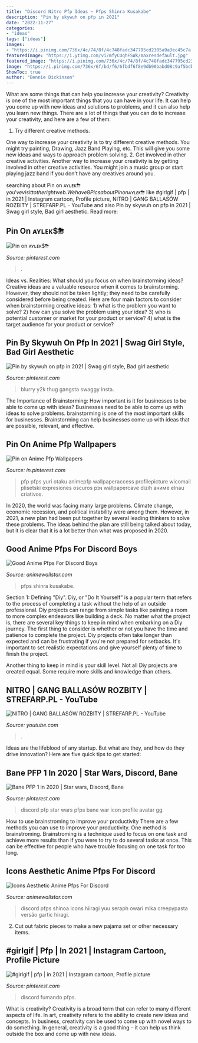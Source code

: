 ```yaml
---
title: "Discord Nitro Pfp Ideas ~ Pfps Shinra Kusakabe"
description: "Pin by skywuh on pfp in 2021"
date: "2022-11-27"
categories:
- "ideas"
tags: ["ideas"]
images:
- "https://i.pinimg.com/736x/4c/74/8f/4c748fadc347795cd2305a9a3ec45c7a.jpg"
featuredImage: "https://i.ytimg.com/vi/mfyCUqhFSWk/maxresdefault.jpg"
featured_image: "https://i.pinimg.com/736x/4c/74/8f/4c748fadc347795cd2305a9a3ec45c7a.jpg"
image: "https://i.pinimg.com/736x/6f/bd/f6/6fbdf6f8e9db90babd08c9af5bdb318c.jpg"
ShowToc: true
author: "Bennie Dickinson"
---
```



What are some things that can help you increase your creativity?
Creativity is one of the most important things that you can have in your life. It can help you come up with new ideas and solutions to problems, and it can also help you learn new things. There are a lot of things that you can do to increase your creativity, and here are a few of them: 
1. Try different creative methods.

One way to increase your creativity is to try different creative methods. You might try painting, Drawing, Jazz Band Playing, etc. This will give you some new ideas and ways to approach problem solving. 
2. Get involved in other creative activities.
Another way to increase your creativity is by getting involved in other creative activities. You might join a music group or start playing jazz band if you don’t have any creatives around you.

	

		
searching about Pin on ᴀʏʟᴇᴋ$⛈ you've visit to the right web. We have 8 Pics about Pin on ᴀʏʟᴇᴋ$⛈ like #girlgif | pfp | in 2021 | Instagram cartoon, Profile picture, NITRO | GANG BALLASÓW ROZBITY | STREFARP.PL - YouTube and also Pin by skywuh on pfp in 2021 | Swag girl style, Bad girl aesthetic. Read more:
		
    
## Pin On ᴀʏʟᴇᴋ$⛈

<img loading=lazy src="https://i.pinimg.com/736x/71/e3/5f/71e35ff0d13197365f48eaec392e7ebc.jpg" onerror="this.onerror=null;this.src='https://tse4.mm.bing.net/th?id=OIP.aQe51LaXQCtaTM155HGukwHaJO&amp;pid=15.1';" alt="Pin on ᴀʏʟᴇᴋ$⛈">

_Source: pinterest.com_

>. 

	

Ideas vs. Realities: What should you focus on when brainstorming ideas?
Creative ideas are a valuable resource when it comes to brainstorming. However, they should not be taken lightly; they need to be carefully considered before being created. Here are four main factors to consider when brainstorming creative ideas: 1) what is the problem you want to solve? 2) how can you solve the problem using your idea? 3) who is potential customer or market for your product or service? 4) what is the target audience for your product or service?

    
## Pin By Skywuh On Pfp In 2021 | Swag Girl Style, Bad Girl Aesthetic

<img loading=lazy src="https://i.pinimg.com/736x/8a/49/c9/8a49c99327b8ce7f63520c69615179fb.jpg" onerror="this.onerror=null;this.src='https://tse1.mm.bing.net/th?id=OIP.rx1siThy6TEgEEKVdP85uwAAAA&amp;pid=15.1';" alt="Pin by skywuh on pfp in 2021 | Swag girl style, Bad girl aesthetic">

_Source: pinterest.com_

>blurry y2k thug gangsta swaggy insta. 

	

The Importance of Brainstorming: How important is it for businesses to be able to come up with ideas?
Businesses need to be able to come up with ideas to solve problems. brainstorming is one of the most important skills for businesses. Brainstorming can help businesses come up with ideas that are possible, relevant, and effective.

    
## Pin On Anime Pfp Wallpapers

<img loading=lazy src="https://i.pinimg.com/736x/44/64/11/44641199cae278c76e77ea5747a606c7.jpg" onerror="this.onerror=null;this.src='https://tse4.mm.bing.net/th?id=OIP.5UcJZWeawPdQuMmCoDrK0QHaHd&amp;pid=15.1';" alt="Pin on Anime Pfp Wallpapers">

_Source: in.pinterest.com_

>pfp pfps yuri otaku animepfp wallpaperaccess profilepicture wicomail plisetski expresiones oscuros pɪɴ wallpapercave dizih аниме elnau criativos. 

	

In 2020, the world was facing many large problems. Climate change, economic recession, and political instability were among them. However, in 2021, a new plan had been put together by several leading thinkers to solve these problems. The ideas behind the plan are still being talked about today, but it is clear that it is a lot better than what was proposed in 2020.

    
## Good Anime Pfps For Discord Boys

<img loading=lazy src="https://i.pinimg.com/736x/4c/74/8f/4c748fadc347795cd2305a9a3ec45c7a.jpg" onerror="this.onerror=null;this.src='https://tse4.mm.bing.net/th?id=OIP._EgPm1ObFVhJmgb0NZQYvwHaHa&amp;pid=15.1';" alt="Good Anime Pfps For Discord Boys">

_Source: animewallstar.com_

>pfps shinra kusakabe. 

	

Section 1: Defining "Diy".
Diy, or "Do It Yourself" is a popular term that refers to the process of completing a task without the help of an outside professional. Diy projects can range from simple tasks like painting a room to more complex endeavors like building a deck. No matter what the project is, there are several key things to keep in mind when embarking on a Diy journey.
The first thing to consider is whether or not you have the time and patience to complete the project. Diy projects often take longer than expected and can be frustrating if you're not prepared for setbacks. It's important to set realistic expectations and give yourself plenty of time to finish the project.

Another thing to keep in mind is your skill level. Not all Diy projects are created equal. Some require more skills and knowledge than others.

    
## NITRO | GANG BALLASÓW ROZBITY | STREFARP.PL - YouTube

<img loading=lazy src="https://i.ytimg.com/vi/mfyCUqhFSWk/maxresdefault.jpg" onerror="this.onerror=null;this.src='https://tse4.mm.bing.net/th?id=OIP.Ax7vF8ZSJCbs2qIOJYrreAHaEK&amp;pid=15.1';" alt="NITRO | GANG BALLASÓW ROZBITY | STREFARP.PL - YouTube">

_Source: youtube.com_

>. 

	

Ideas are the lifeblood of any startup. But what are they, and how do they drive innovation? Here are five quick tips to get started: 

    
## Bane PFP 1 In 2020 | Star Wars, Discord, Bane

<img loading=lazy src="https://i.pinimg.com/736x/6f/bd/f6/6fbdf6f8e9db90babd08c9af5bdb318c.jpg" onerror="this.onerror=null;this.src='https://tse4.mm.bing.net/th?id=OIP.AC2lH7-Rg2A_mf8oK4nCCAHaHa&amp;pid=15.1';" alt="Bane PFP 1 in 2020 | Star wars, Discord, Bane">

_Source: pinterest.com_

>discord pfp star wars pfps bane war icon profile avatar gg. 

	

How to use brainstroming to improve your productivity
There are a few methods you can use to improve your productivity. One method is brainstroming. Brainstroming is a technique used to focus on one task and achieve more results than if you were to try to do several tasks at once. This can be effective for people who have trouble focusing on one task for too long.

    
## Icons Aesthetic Anime Pfps For Discord

<img loading=lazy src="https://i.pinimg.com/originals/19/8e/1a/198e1a167e8f52a371bfb0133ef1f35c.png" onerror="this.onerror=null;this.src='https://tse4.mm.bing.net/th?id=OIP.po_KqA3sRRC6pHXBFxiXXgHaHa&amp;pid=15.1';" alt="Icons Aesthetic Anime Pfps For Discord">

_Source: animewallstar.com_

>discord pfps shinoa icons hiiragi yuu seraph owari mika creepypasta versão gartic hiragi. 

	

2. Cut out fabric pieces to make a new pajama set or other necessary items.

    
## #girlgif | Pfp | In 2021 | Instagram Cartoon, Profile Picture

<img loading=lazy src="https://i.pinimg.com/736x/fa/da/b1/fadab1cedfbfbe9acaad6f5ac9c748f2.jpg" onerror="this.onerror=null;this.src='https://tse2.mm.bing.net/th?id=OIP.sQt29UtACZVTPivGrBaoQQAAAA&amp;pid=15.1';" alt="#girlgif | pfp | in 2021 | Instagram cartoon, Profile picture">

_Source: pinterest.com_

>discord fumando pfps. 

	

What is creativity?
Creativity is a broad term that can refer to many different aspects of life. In art, creativity refers to the ability to create new ideas and concepts. In business, creativity can be used to come up with novel ways to do something. In general, creativity is a good thing – it can help us think outside the box and come up with new ideas.

